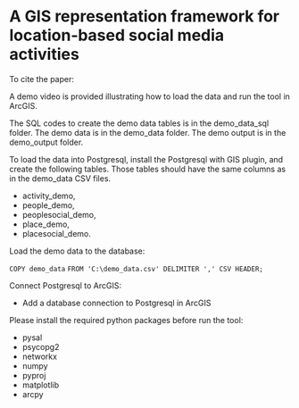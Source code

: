 # A GIS representation framework for location‐based social media activities

To cite the paper:
> 

A demo video is provided illustrating how to load the data and run the tool in ArcGIS.

The SQL codes to create the demo data tables is in the demo_data_sql folder. The demo data is in the demo_data folder. The demo output is in the demo_output folder. 

To load the data into Postgresql, install the Postgresql with GIS plugin, and create the following tables. Those tables should have the same columns as in the demo_data CSV files.
- activity_demo,
- people_demo,
- peoplesocial_demo,
- place_demo,
- placesocial_demo.

Load the demo data to the database:

`COPY demo_data`
`FROM 'C:\demo_data.csv' DELIMITER ',' CSV HEADER;`

Connect Postgresql to ArcGIS:
- Add a database connection to Postgresql in ArcGIS

Please install the required python packages before run the tool:
- pysal
- psycopg2
- networkx
- numpy
- pyproj
- matplotlib
- arcpy


